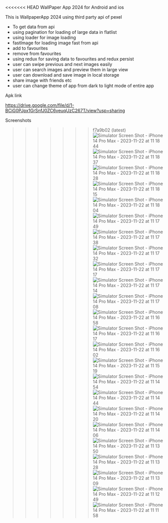 <<<<<<< HEAD
WallPaper App 2024 for Android and ios

This is WallpaperApp 2024 using third party api of pexel

- To get data from api
- using pagination for loading of large data in flatlist
- using loader for image loading
- fastImage for loading image fast from api
- add to favourites
- remove from favourites
- using redux for saving data to favourites and redux persist
- user can swipe previous and next images easily
- user can search images and preview them in large view
- user can download and save image in local storage
- share image with friends etc
- user can change theme of app from dark to light mode of entire app 


 
Apk link 

https://drive.google.com/file/d/1-BCiG0PJpx1GrSnfJ0ZC6veuqUzC267T/view?usp=sharing

Screenshots

>>>>>>> f7a9b02 (latest)
![Simulator Screen Shot - iPhone 14 Pro Max - 2023-11-22 at 11 18 44](https://github.com/himanshusinha/NewWallPaperApp2024/assets/3622434/91ceb09e-fdde-4961-950d-305b915a20e7)
![Simulator Screen Shot - iPhone 14 Pro Max - 2023-11-22 at 11 18 37](https://github.com/himanshusinha/NewWallPaperApp2024/assets/3622434/e7a4d956-1db2-43f1-ab62-f3b440eacdec)
![Simulator Screen Shot - iPhone 14 Pro Max - 2023-11-22 at 11 18 28](https://github.com/himanshusinha/NewWallPaperApp2024/assets/3622434/2be91944-a71f-42d4-be09-ae0fbd66b300)
![Simulator Screen Shot - iPhone 14 Pro Max - 2023-11-22 at 11 18 15](https://github.com/himanshusinha/NewWallPaperApp2024/assets/3622434/2014ba3e-bed7-480f-a055-80de3b97989e)
![Simulator Screen Shot - iPhone 14 Pro Max - 2023-11-22 at 11 18 04](https://github.com/himanshusinha/NewWallPaperApp2024/assets/3622434/89db2d92-59b0-48d6-8bba-3a1208e0c566)
![Simulator Screen Shot - iPhone 14 Pro Max - 2023-11-22 at 11 17 49](https://github.com/himanshusinha/NewWallPaperApp2024/assets/3622434/42330db9-4022-4fec-85d8-b537282a2823)
![Simulator Screen Shot - iPhone 14 Pro Max - 2023-11-22 at 11 17 38](https://github.com/himanshusinha/NewWallPaperApp2024/assets/3622434/dec00e0b-7270-4b0d-9424-14575f93e456)
![Simulator Screen Shot - iPhone 14 Pro Max - 2023-11-22 at 11 17 32](https://github.com/himanshusinha/NewWallPaperApp2024/assets/3622434/5609a782-73fc-4399-9449-ad8838edad3d)
![Simulator Screen Shot - iPhone 14 Pro Max - 2023-11-22 at 11 17 17](https://github.com/himanshusinha/NewWallPaperApp2024/assets/3622434/250fb3c9-fe62-485e-859f-1849b28794db)
![Simulator Screen Shot - iPhone 14 Pro Max - 2023-11-22 at 11 17 14](https://github.com/himanshusinha/NewWallPaperApp2024/assets/3622434/eed53fef-6470-4c52-aaea-71752e292a3e)
![Simulator Screen Shot - iPhone 14 Pro Max - 2023-11-22 at 11 17 08](https://github.com/himanshusinha/NewWallPaperApp2024/assets/3622434/0a5ba02f-2298-4628-bf9f-2b5758de0a41)
![Simulator Screen Shot - iPhone 14 Pro Max - 2023-11-22 at 11 16 58](https://github.com/himanshusinha/NewWallPaperApp2024/assets/3622434/56b564f0-e212-4fda-a101-42720a223d5e)
![Simulator Screen Shot - iPhone 14 Pro Max - 2023-11-22 at 11 16 17](https://github.com/himanshusinha/NewWallPaperApp2024/assets/3622434/132e2346-995d-4f52-898f-5edfe6d01558)
![Simulator Screen Shot - iPhone 14 Pro Max - 2023-11-22 at 11 16 02](https://github.com/himanshusinha/NewWallPaperApp2024/assets/3622434/d00db8da-beec-469a-b954-2a56a4fc072d)
![Simulator Screen Shot - iPhone 14 Pro Max - 2023-11-22 at 11 15 19](https://github.com/himanshusinha/NewWallPaperApp2024/assets/3622434/934e3fee-c9d1-4235-af43-01a0ff593c83)
![Simulator Screen Shot - iPhone 14 Pro Max - 2023-11-22 at 11 14 54](https://github.com/himanshusinha/NewWallPaperApp2024/assets/3622434/926e1dcf-e5f1-4529-a6c2-cdbf57dfa1d6)
![Simulator Screen Shot - iPhone 14 Pro Max - 2023-11-22 at 11 14 44](https://github.com/himanshusinha/NewWallPaperApp2024/assets/3622434/a18e008f-c05b-47d3-bc83-a6a19d603168)
![Simulator Screen Shot - iPhone 14 Pro Max - 2023-11-22 at 11 14 20](https://github.com/himanshusinha/NewWallPaperApp2024/assets/3622434/36dd29ab-ce8d-47fd-8774-b7452588ec47)
![Simulator Screen Shot - iPhone 14 Pro Max - 2023-11-22 at 11 14 06](https://github.com/himanshusinha/NewWallPaperApp2024/assets/3622434/bb13383f-804c-4978-8f75-e6642180bf3d)
![Simulator Screen Shot - iPhone 14 Pro Max - 2023-11-22 at 11 13 50](https://github.com/himanshusinha/NewWallPaperApp2024/assets/3622434/a72b95c9-252e-41ce-931f-9dbe8a389f1e)
![Simulator Screen Shot - iPhone 14 Pro Max - 2023-11-22 at 11 13 28](https://github.com/himanshusinha/NewWallPaperApp2024/assets/3622434/1fd45dc7-1f0e-4986-bb6d-4f1e14501d99)
![Simulator Screen Shot - iPhone 14 Pro Max - 2023-11-22 at 11 13 09](https://github.com/himanshusinha/NewWallPaperApp2024/assets/3622434/81187646-6449-4ae7-9636-e9f216735533)
![Simulator Screen Shot - iPhone 14 Pro Max - 2023-11-22 at 11 12 49](https://github.com/himanshusinha/NewWallPaperApp2024/assets/3622434/cd0dfef4-eaf6-49d4-bd85-13e9988b0c06)
![Simulator Screen Shot - iPhone 14 Pro Max - 2023-11-22 at 11 11 58](https://github.com/himanshusinha/NewWallPaperApp2024/assets/3622434/d02aca41-e4f1-4dd5-b757-f5674f1d5339)
